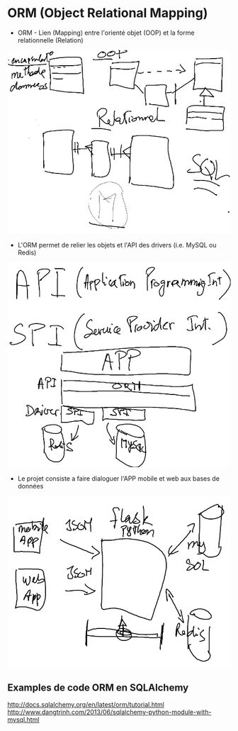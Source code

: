 # ORM (Object Relational Mapping)

* ORM - Lien (Mapping) entre l'orienté objet (OOP) et la forme relationnelle (Relation) 

![alt tag](https://github.com/CollegeBoreal/INF1006-16A/blob/master/6.ORM/ORM.png)

* L'ORM permet de relier les objets et l'API des drivers (i.e. MySQL ou Redis) 

![alt tag](https://github.com/CollegeBoreal/INF1006-16A/blob/master/6.ORM/api_spi.png)


* Le projet consiste a faire dialoguer l'APP mobile et web aux bases de données

![alt tag](https://github.com/CollegeBoreal/INF1006-16A/blob/master/6.ORM/projet.png)

## Examples de code ORM en SQLAlchemy  
http://docs.sqlalchemy.org/en/latest/orm/tutorial.html  
http://www.dangtrinh.com/2013/06/sqlalchemy-python-module-with-mysql.html  
